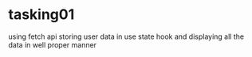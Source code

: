 # tasking01
 using fetch api storing user data in use state hook and displaying all the data in well proper manner
